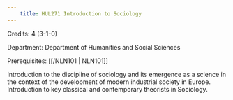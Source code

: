 ```yaml
---
    title: HUL271 Introduction to Sociology
---
```

Credits: 4 (3-1-0)

Department: Department of Humanities and Social Sciences

Prerequisites: [[/NLN101 | NLN101]]

Introduction to the discipline of sociology and its emergence as a science in the context of the development of modern industrial society in Europe. Introduction to key classical and contemporary theorists in Sociology.
